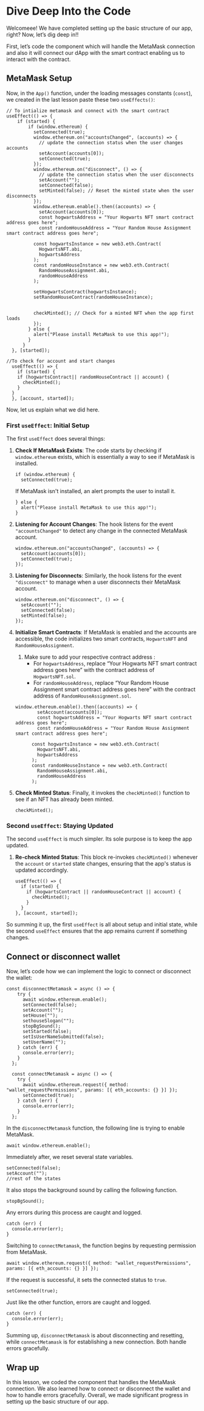 # Dive Deep Into the Code

Welcomeee! We have completed setting up the basic structure of our app, right? Now, let’s dig deep in!!

First, let’s code the component which will handle the MetaMask connection and also it will connect our dApp with the smart contract enabling us to interact with the contract.

## MetaMask Setup

Now, in the `App()` function, under the loading messages constants (`const`), we created in the last lesson paste these two `useEffects()`:

```
// To intialize metamask and connect with the smart contract
useEffect(() => {
    if (started) {
	    if (window.ethereum) {
	      setConnected(true);
	      window.ethereum.on("accountsChanged", (accounts) => {
	        // update the connection status when the user changes accounts
	        setAccount(accounts[0]);
	        setConnected(true);
	      });
	      window.ethereum.on("disconnect", () => {
	        // update the connection status when the user disconnects
	        setAccount("");
	        setConnected(false);
	        setMinted(false); // Reset the minted state when the user disconnects
	      });
	      window.ethereum.enable().then((accounts) => {
	        setAccount(accounts[0]);
	        const hogwartsAddress = "Your Hogwarts NFT smart contract address goes here";
	        const randomHouseAddress = "Your Random House Assignment smart contract address goes here";
	
	      const hogwartsInstance = new web3.eth.Contract(
	        HogwartsNFT.abi,
	        hogwartsAddress
	      );
	      const randomHouseInstance = new web3.eth.Contract(
	        RandomHouseAssignment.abi,
	        randomHouseAddress
	      );
	
	      setHogwartsContract(hogwartsInstance);
	      setRandomHouseContract(randomHouseInstance);
	    
	      
	      checkMinted(); // Check for a minted NFT when the app first loads
	      });
	    } else {
	      alert("Please install MetaMask to use this app!");
	    }
	  }
  }, [started]);

//To check for account and start changes
  useEffect(() => {
    if (started) {
    if (hogwartsContract|| randomHouseContract || account) {
      checkMinted();
    }
  }
  }, [account, started]);
```

Now, let us explain what we did here.

### **First `useEffect`: Initial Setup**

The first `useEffect` does several things:

1. **Check If MetaMask Exists**: The code starts by checking if `window.ethereum` exists, which is essentially a way to see if MetaMask is installed.
    
    ```
    if (window.ethereum) {
      setConnected(true);
    ```
    
    If MetaMask isn't installed, an alert prompts the user to install it.
    
    ```
    } else {
      alert("Please install MetaMask to use this app!");
    }
    ```
    
2. **Listening for Account Changes**: The hook listens for the event `"accountsChanged"` to detect any change in the connected MetaMask account.
    
    ```
    window.ethereum.on("accountsChanged", (accounts) => {
      setAccount(accounts[0]);
      setConnected(true);
    });
    ```
    
3. **Listening for Disconnects**: Similarly, the hook listens for the event `"disconnect"` to manage when a user disconnects their MetaMask account.
    
    ```
    window.ethereum.on("disconnect", () => {
      setAccount("");
      setConnected(false);
      setMinted(false);
    });
    ```
    
4. **Initialize Smart Contracts**: If MetaMask is enabled and the accounts are accessible, the code initializes two smart contracts, `HogwartsNFT` and `RandomHouseAssignment`.
    1. Make sure to add your respective contract address :
        - For `hogwartsAddress`, replace “Your Hogwarts NFT smart contract address goes here” with the contract address of `HogwartsNFT.sol`.
        - For `randomHouseAddress`, replace “Your Random House Assignment smart contract address goes here” with the contract address of `RandomHouseAssignment.sol`.
    
    ```
    window.ethereum.enable().then((accounts) => {
            setAccount(accounts[0]);
            const hogwartsAddress = "Your Hogwarts NFT smart contract address goes here";
            const randomHouseAddress = "Your Random House Assignment smart contract address goes here";
    
          const hogwartsInstance = new web3.eth.Contract(
            HogwartsNFT.abi,
            hogwartsAddress
          );
          const randomHouseInstance = new web3.eth.Contract(
            RandomHouseAssignment.abi,
            randomHouseAddress
          );
    ```
    
5. **Check Minted Status**: Finally, it invokes the `checkMinted()` function to see if an NFT has already been minted.
    
    ```
    checkMinted();
    ```
    

### **Second `useEffect`: Staying Updated**

The second `useEffect` is much simpler. Its sole purpose is to keep the app updated.

1. **Re-check Minted Status**: This block re-invokes `checkMinted()` whenever the `account` or `started` state changes, ensuring that the app's status is updated accordingly.
    
    ```
    useEffect(() => {
      if (started) {
        if (hogwartsContract || randomHouseContract || account) {
          checkMinted();
        }
      }
    }, [account, started]);
    ```
    

So summing it up, the first `useEffect` is all about setup and initial state, while the second `useEffect` ensures that the app remains current if something changes.

## Connect or disconnect wallet

Now, let’s code how we can implement the logic to connect or disconnect the wallet:

```
const disconnectMetamask = async () => {
    try {
      await window.ethereum.enable();
      setConnected(false);
      setAccount("");
      setHouse("");
      sethouseSlogan("");
      stopBgSound();
      setStarted(false);
      setIsUserNameSubmitted(false);
      setUserName("");
    } catch (err) {
      console.error(err);
    }
  };

  const connectMetamask = async () => {
    try {
      await window.ethereum.request({ method: "wallet_requestPermissions", params: [{ eth_accounts: {} }] });
      setConnected(true);
    } catch (err) {
      console.error(err);
    }
  };
```

In the `disconnectMetamask` function, the following line is trying to enable MetaMask.

```
await window.ethereum.enable();
```

Immediately after, we reset several state variables.

```
setConnected(false);
setAccount("");
//rest of the states
```

It also stops the background sound by calling the following function.

```
stopBgSound();
```

Any errors during this process are caught and logged.

```
catch (err) {
  console.error(err);
}
```

Switching to `connectMetamask`, the function begins by requesting permission from MetaMask.

```
await window.ethereum.request({ method: "wallet_requestPermissions", params: [{ eth_accounts: {} }] });
```

If the request is successful, it sets the connected status to `true`.

```
setConnected(true);
```

Just like the other function, errors are caught and logged.

```
catch (err) {
  console.error(err);
}
```

Summing up, `disconnectMetamask` is about disconnecting and resetting, while `connectMetamask` is for establishing a new connection. Both handle errors gracefully.

## Wrap up

In this lesson, we coded the component that handles the MetaMask connection. We also learned how to connect or disconnect the wallet and how to handle errors gracefully. Overall, we made significant progress in setting up the basic structure of our app.

